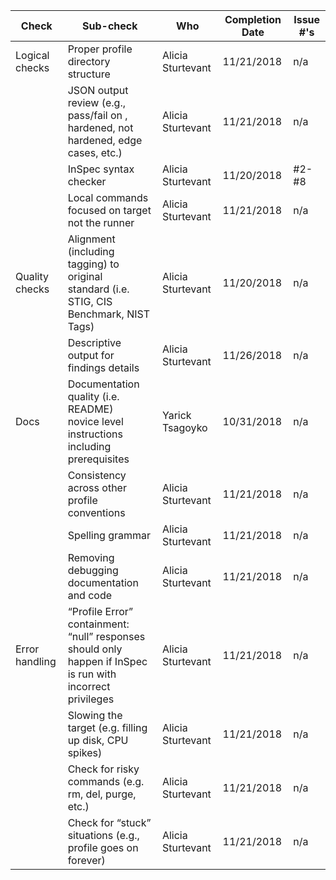 | Check          | Sub-check                                                                         | Who | Completion Date | Issue #'s |
|----------------|-----------------------------------------------------------------------------------|-----|-----------------|-----------|
|Logical checks| Proper profile directory structure							|Alicia Sturtevant|11/21/2018|n/a|
||JSON output review (e.g., pass/fail on ,<br>hardened, not hardened, edge cases, etc.)|Alicia Sturtevant|11/21/2018|n/a|
||InSpec syntax checker|Alicia Sturtevant|11/20/2018|#2-#8|
||Local commands focused on target not the runner|Alicia Sturtevant|11/21/2018|n/a|
|Quality checks|Alignment (including tagging) to original<br> standard (i.e. STIG, CIS Benchmark, NIST Tags)|Alicia Sturtevant|11/20/2018|n/a|
||Descriptive output for findings details|Alicia Sturtevant|11/26/2018|n/a|
|Docs|Documentation quality (i.e. README)<br> novice level instructions including prerequisites|Yarick Tsagoyko|10/31/2018|n/a|
||Consistency across other profile conventions |Alicia Sturtevant|11/21/2018|n/a|
||Spelling grammar|Alicia Sturtevant|11/21/2018|n/a|
||Removing debugging documentation and code|Alicia Sturtevant|11/21/2018|n/a|
| Error handling |“Profile Error” containment: “null” responses <br>should only happen if InSpec is run with incorrect privileges|Alicia Sturtevant|11/21/2018|n/a|
||Slowing the target (e.g. filling up disk, CPU spikes)|Alicia Sturtevant|11/21/2018|n/a|
||Check for risky commands (e.g. rm, del, purge, etc.)|Alicia Sturtevant|11/21/2018|n/a|
||Check for “stuck” situations (e.g., profile goes on forever)|Alicia Sturtevant|11/21/2018|n/a|
